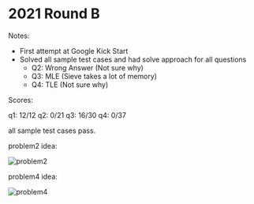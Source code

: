 # 2021 Round B

Notes:

* First attempt at Google Kick Start
* Solved all sample test cases and had solve approach for all questions
  * Q2: Wrong Answer (Not sure why)
  * Q3: MLE (Sieve takes a lot of memory)
  * Q4: TLE (Not sure why)

Scores:

q1: 12/12
q2: 0/21
q3: 16/30
q4: 0/37

all sample test cases pass.

problem2 idea:

![problem2](https://user-images.githubusercontent.com/4649987/115171963-3f252380-a092-11eb-81d5-03c2630cbc6c.png)

problem4 idea:

![problem4](https://user-images.githubusercontent.com/4649987/115171933-2ddc1700-a092-11eb-9de1-5d7fe1631070.png)
